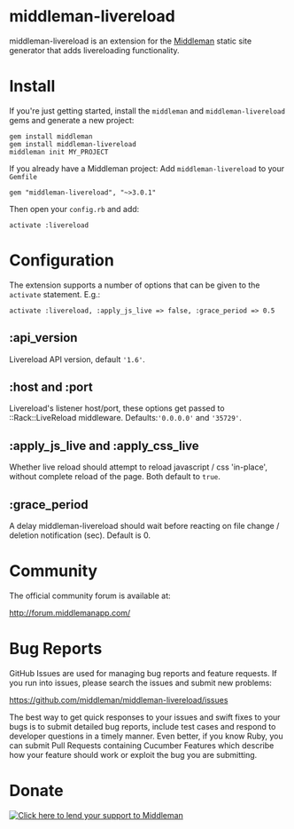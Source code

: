 # middleman-livereload

middleman-livereload is an extension for the [Middleman](http://middlemanapp.com) static site generator that adds livereloading functionality.

# Install
If you're just getting started, install the `middleman` and `middleman-livereload` gems and generate a new project:

```
gem install middleman
gem install middleman-livereload
middleman init MY_PROJECT
```

If you already have a Middleman project:
Add `middleman-livereload` to your `Gemfile`
```
gem "middleman-livereload", "~>3.0.1"
```

Then open your `config.rb` and add:
```
activate :livereload
```

# Configuration

The extension supports a number of options that can be given to the `activate` statement. E.g.:
```
activate :livereload, :apply_js_live => false, :grace_period => 0.5
```

## :api_version

Livereload API version, default `'1.6'`.

## :host and :port

Livereload's listener host/port, these options get passed to ::Rack::LiveReload  middleware. Defaults:`'0.0.0.0'` and `'35729'`.

## :apply_js_live and :apply_css_live

Whether live reload should attempt to reload javascript / css 'in-place', without complete reload of the page. Both default to `true`.

## :grace_period

A delay middleman-livereload should wait before reacting on file change / deletion notification (sec). Default is 0.

# Community

The official community forum is available at:

  http://forum.middlemanapp.com/

# Bug Reports

GitHub Issues are used for managing bug reports and feature requests. If you run into issues, please search the issues and submit new problems:

https://github.com/middleman/middleman-livereload/issues

The best way to get quick responses to your issues and swift fixes to your bugs is to submit detailed bug reports, include test cases and respond to developer questions in a timely manner. Even better, if you know Ruby, you can submit Pull Requests containing Cucumber Features which describe how your feature should work or exploit the bug you are submitting.

# Donate

[![Click here to lend your support to Middleman](https://www.pledgie.com/campaigns/15807.png)](http://www.pledgie.com/campaigns/15807)

